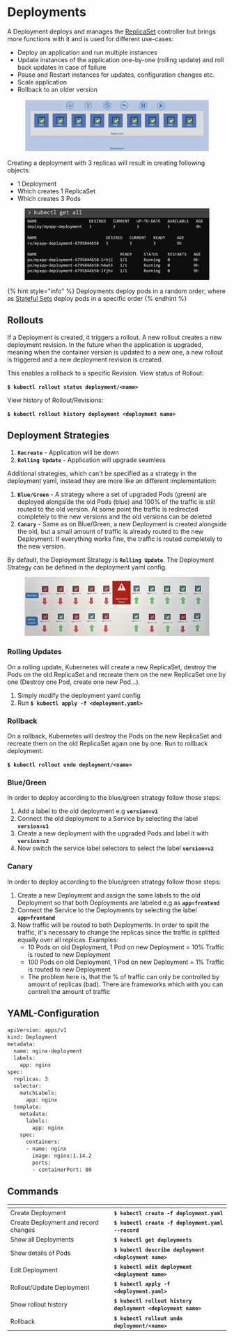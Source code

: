 # Deployments

A Deployment deploys and manages the [ReplicaSet](replicasets.md) controller but brings more functions with it and is used for different use-cases:

* Deploy an application and run multiple instances
* Update instances of the application one-by-one (rolling update) and roll back updates in case of failure
* Pause and Restart instances for updates, configuration changes etc.
* Scale application
* Rollback to an older version

<figure><img src="../../../../.gitbook/assets/Screenshot 2023-06-04 at 13.55.29.png" alt=""><figcaption></figcaption></figure>

Creating a deployment with 3 replicas will result in creating following objects:

* 1 Deployment
* Which creates 1 ReplicaSet
* Which creates 3 Pods

<div align="left">

<figure><img src="../../../../.gitbook/assets/Screenshot 2023-06-04 at 14.29.03.png" alt=""><figcaption></figcaption></figure>

</div>

{% hint style="info" %}
Deployments deploy pods in a random order; where as [Stateful Sets](statefulsets/) deploy pods in a specific order
{% endhint %}

## Rollouts

If a Deployment is created, it triggers a rollout. A new rollout creates a new deployment revision. In the future when the application is upgraded, meaning when the container version is updated to a new one, a new rollout is triggered and a new deployment revision is created.

This enables a rollback to a specific Revision. View status of Rollout:

**`$ kubectl rollout status deployment/<name>`**

View history of Rollout/Revisions:

**`$ kubectl rollout history deployment <deployment name>`**

## Deployment Strategies

1. **`Recreate`** - Application will be down
2. **`Rolling Update`** - Application will upgrade seamless

Additional strategies, which can't be specified as a strategy in the deployment yaml, instead they are more like an different implementation:

1. **`Blue/Green`** - A strategy where a set of upgraded Pods (green) are deployed alongside the old Pods (blue) and 100% of the traffic is still routed to the old version. At some point the traffic is redirected completely to the new versions and the old versions can be deleted
2. **`Canary`** - Same as on Blue/Green, a new Deployment is created alongside the old, but a small amount of traffic is already routed to the new Deployment. If everything works fine, the traffic is routed completely to the new version.

By default, the Deployment Strategy is **`Rolling Update`**. The Deployment Strategy can be defined in the deployment yaml config.

<figure><img src="../../../../.gitbook/assets/IMG_6094.JPG" alt=""><figcaption></figcaption></figure>

### Rolling Updates

On a rolling update, Kubernetes will create a new ReplicaSet, destroy the Pods on the old ReplicaSet and recreate them on the new ReplicaSet one by one (Destroy one Pod, create one new Pod...).

1. Simply modify the deployment yaml config
2. Run **`$ kubectl apply -f <deployment.yaml>`**

### Rollback

On a rollback, Kubernetes will destroy the Pods on the new ReplicaSet and recreate them on the old ReplicaSet again one by one. Run to rollback deployment:

**`$ kubectl rollout undo deployment/<name>`**

### Blue/Green

In order to deploy according to the blue/green strategy follow those steps:

1. Add a label to the old deployment e.g **`version=v1`**
2. Connect the old deployment to a Service by selecting the label **`version=v1`**
3. Create a new deployment with the upgraded Pods and label it with **`version=v2`**
4. Now switch the service label selectors to select the label **`version=v2`**

### Canary

In order to deploy according to the blue/green strategy follow those steps:

1. Create a new Deployment and assign the same labels to the old Deployment so that both Deployments are labeled e.g as **`app=frontend`**
2. Connect the Service to the Deployments by selecting the label **`app=frontend`**
3. Now traffic will be routed to both Deployments. In order to split the traffic, it's necessary to change the replicas since the traffic is splitted equally over all replicas. Examples:
   * 10 Pods on old Deployment, 1 Pod on new Deployment = 10% Traffic is routed to new Deployment
   * 100 Pods on old Deployment, 1 Pod on new Deployment = 1% Traffic is routed to new Deployment
   * The problem here is, that the % of traffic can only be controlled by amount of replicas (bad). There are frameworks which with you can controll the amount of traffic

## YAML-Configuration

```
apiVersion: apps/v1
kind: Deployment
metadata:
  name: nginx-deployment
  labels:
    app: nginx
spec:
  replicas: 3
  selector:
    matchLabels:
      app: nginx
  template:
    metadata:
      labels:
        app: nginx
    spec:
      containers:
      - name: nginx
        image: nginx:1.14.2
        ports:
        - containerPort: 80
```

## Commands

<table data-header-hidden><thead><tr><th width="224"></th><th></th></tr></thead><tbody><tr><td>Create Deployment</td><td><strong><code>$ kubectl create -f deployment.yaml</code></strong></td></tr><tr><td>Create Deployment and record changes</td><td><strong><code>$ kubectl create -f deployment.yaml --record</code></strong></td></tr><tr><td>Show all Deployments</td><td><strong><code>$ kubectl get deployments</code></strong></td></tr><tr><td>Show details of Pods</td><td><strong><code>$ kubectl describe deployment &#x3C;deployment name></code></strong></td></tr><tr><td>Edit Deployment</td><td><strong><code>$ kubectl edit deployment &#x3C;deployment name></code></strong></td></tr><tr><td>Rollout/Update Deployment</td><td><strong><code>$ kubectl apply -f &#x3C;deployment.yaml></code></strong></td></tr><tr><td>Show rollout history</td><td><strong><code>$ kubectl rollout history deployment &#x3C;deployment name></code></strong></td></tr><tr><td>Rollback</td><td><strong><code>$ kubectl rollout undo deployment/&#x3C;name></code></strong></td></tr></tbody></table>
